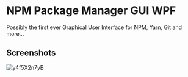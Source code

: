 # NPM Package Manager GUI WPF
Possibly the first ever Graphical User Interface for NPM, Yarn, Git and more...

## Screenshots
![y4f5X2n7yB](https://github.com/MrBisquit/NPM-Package-Manager-GUI-WPF/assets/69386111/91fb7f6c-3b23-4bf2-aff0-24f54ffbea38)
